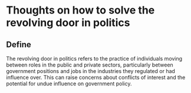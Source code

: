 # Thoughts on how to solve the revolving door in politics

## Define
The revolving door in politics refers to the practice of individuals moving between roles in the public and private sectors, particularly between government positions and jobs in the industries they regulated or had influence over. This can raise concerns about conflicts of interest and the potential for undue influence on government policy.
